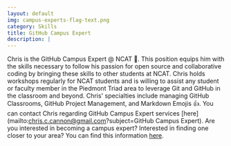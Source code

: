 ```yaml
---
layout: default
img: campus-experts-flag-text.png
category: Skills
title: GitHub Campus Expert
description: |
---
```

  Chris is the GitHub Campus Expert @ NCAT :triangular_flag_on_post:. This position equips him with the skills necessary to follow his passion for open source and collaborative coding by bringing these skills to other students at NCAT. Chris holds workshops regularly for NCAT students and is willing to assist any student or faculty member in the Piedmont Triad area to leverage Git and GitHub in the classroom and beyond. Chris' specialties include managing GitHub Classrooms, GitHub Project Management, and Markdown Emojis :+1:. You can contact Chris regarding GitHub Campus Expert services [here](mailto:chris.c.cannon@gmail.com?subject=GitHub Campus Expert). Are you interested in becoming a campus expert? Interested in finding one closer to your area? You can find this information [here](https://education.github.com/experts).
